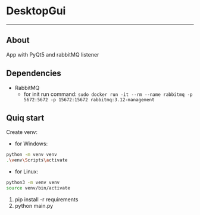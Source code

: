 # DesktopGui

---
## About
App with PyQt5 and rabbitMQ listener

## Dependencies
- RabbitMQ
  - for init run command: `sudo docker run -it --rm --name rabbitmq -p 5672:5672 -p 15672:15672 rabbitmq:3.12-management`

## Quiq start

Create venv:
- for Windows:
``` bash
python -m venv venv
.\venv\Scripts\activate
```
- for Linux:
```bash
python3 -m venv venv
source venv/bin/activate
```

1. pip install -r requirements
2. python main.py